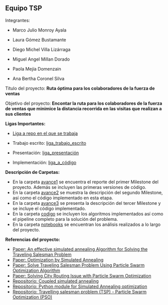 ## Equipo TSP

Integrantes:

* Marco Julio Monroy Ayala

* Laura Gómez Bustamante

* Diego Michel Villa Lizárraga

* Miguel Angel Millan Dorado

* Paola Mejía Domenzain

* Ana Bertha Coronel Silva

Título del proyecto: **Ruta óptima para los colaboradores de la fuerza de ventas**

Objetivo del proyecto: **Encontar la ruta para los colaboradores de la fuerza de ventas que minimice la distancia recorrida en las visitas que realizan a sus clientes**

**Ligas Importantes:**

+ [Liga a repo en el que se trabaja](https://github.com/lauragmz/proyecto-final-mno2020)

+ Trabajo escrito: [liga_trabajo_escrito](https://github.com/lauragmz/proyecto-final-mno2020/tree/master/reports)

+ Presentación: [liga_presentación](https://docs.google.com/presentation/d/1_wA2TwgdNgZssk-L-A6Dgn3VBsJozrtOS7uFdLox1vA/edit#slide=id.g85d15c079c_0_38)

+ Implementación: [liga_a_código](https://github.com/lauragmz/proyecto-final-mno2020/tree/master/src) 


**Descripción de Carpetas:**

+ En la carpeta [avance1](https://github.com/lauragmz/analisis-numerico-computo-cientifico/tree/mno-2020-1/proyecto_final/proyectos/equipos/equipos_1_y_4/avance1) se encuentra el reporte del primer Milestone del proyecto. Además se incluyen las primeras versiones de código. 
+ En la carpeta [avance2](https://github.com/lauragmz/analisis-numerico-computo-cientifico/tree/mno-2020-1/proyecto_final/proyectos/equipos/equipos_1_y_4/avance2) se muestra la descripción del segundo Milestone, así como el código implementado en esta etapa.
+ En la carpeta [avance3](https://github.com/lauragmz/analisis-numerico-computo-cientifico/tree/mno-2020-1/proyecto_final/proyectos/equipos/equipos_1_y_4/avance3) se presenta la descripción del tercer Milestone y se incluye el código implementado.
+ En la carpeta [codigo](https://github.com/lauragmz/analisis-numerico-computo-cientifico/tree/mno-2020-1/proyecto_final/proyectos/equipos/equipos_1_y_4/codigo) se incluyen los algoritmos implementados así como el pipeline completo para la solución del problema.
+ En la carpeta [notebooks](https://github.com/lauragmz/analisis-numerico-computo-cientifico/tree/mno-2020-1/proyecto_final/proyectos/equipos/equipos_1_y_4/notebooks) se encuentran los análisis realizados a lo largo del proyecto.


**Referencias del proyecto:**

* [Paper: An effective simulated annealing Algorithm for Solving the Traveling Salesman Problem](https://www.researchgate.net/publication/233584468_An_Effective_Simulated_Annealing_Algorithm_for_Solving_the_Traveling_Salesman_Problem)
* [Paper: Optimization by Simulated Annealing](https://www.researchgate.net/publication/6026283_Optimization_by_Simulated_Annealing)
* [Paper: Solve Traveling Salesman Problem Using Particle Swarm Optimization Algorithm](http://ijcsi.org/papers/IJCSI-9-6-2-264-271.pdf)
* [Paper: Solving City Routing Issue with Particle Swarm
Optimization ](https://research.ijcaonline.org/volume47/number15/pxc3880348.pdf)
* [Repositorio: Coupled simulated annealing ](https://github.com/structurely/csa)
* [Repositorio: Python module for Simulated Annealing optimization](https://github.com/perrygeo/simanneal)
* [Repositorio: Travelling salesman problem (TSP) - Particle Swarm Optimization (PSO) ](https://github.com/marcoscastro/tsp_pso)

